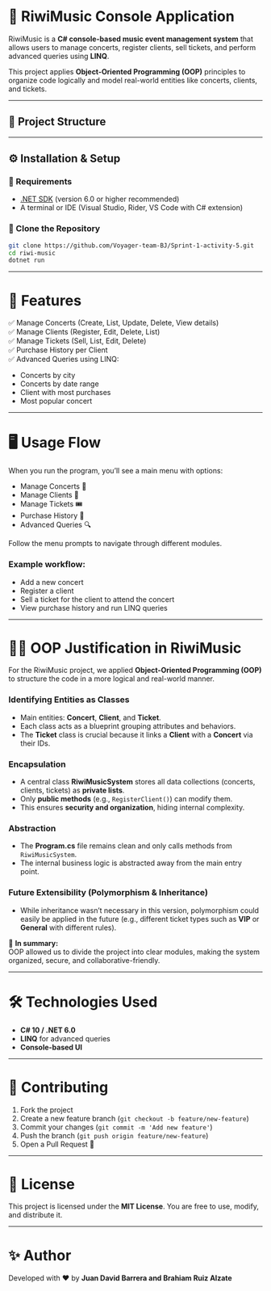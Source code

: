 # 🎵 RiwiMusic Console Application

RiwiMusic is a **C# console-based music event management system** that allows users to manage concerts, register clients, sell tickets, and perform advanced queries using **LINQ**.

This project applies **Object-Oriented Programming (OOP)** principles to organize code logically and model real-world entities like concerts, clients, and tickets.

---

## 📂 Project Structure

---

## ⚙️ Installation & Setup

### 🔹 Requirements
- [.NET SDK](https://dotnet.microsoft.com/download) (version 6.0 or higher recommended)
- A terminal or IDE (Visual Studio, Rider, VS Code with C# extension)

### 🔹 Clone the Repository
```bash
git clone https://github.com/Voyager-team-BJ/Sprint-1-activity-5.git
cd riwi-music
dotnet run
```

---

# 🚀 Features

✅ Manage Concerts (Create, List, Update, Delete, View details)  
✅ Manage Clients (Register, Edit, Delete, List)  
✅ Manage Tickets (Sell, List, Edit, Delete)  
✅ Purchase History per Client  
✅ Advanced Queries using LINQ:  
- Concerts by city  
- Concerts by date range  
- Client with most purchases  
- Most popular concert  

---

# 🖥️ Usage Flow

When you run the program, you’ll see a main menu with options:  

- Manage Concerts 🎤  
- Manage Clients 👤  
- Manage Tickets 🎟️  
- Purchase History 📜  
- Advanced Queries 🔍  

Follow the menu prompts to navigate through different modules.  

### Example workflow:
- Add a new concert  
- Register a client  
- Sell a ticket for the client to attend the concert  
- View purchase history and run LINQ queries  

---

# 🧑‍💻 OOP Justification in RiwiMusic

For the RiwiMusic project, we applied **Object-Oriented Programming (OOP)** to structure the code in a more logical and real-world manner.  

### Identifying Entities as Classes
- Main entities: **Concert**, **Client**, and **Ticket**.  
- Each class acts as a blueprint grouping attributes and behaviors.  
- The **Ticket** class is crucial because it links a **Client** with a **Concert** via their IDs.  

### Encapsulation
- A central class **RiwiMusicSystem** stores all data collections (concerts, clients, tickets) as **private lists**.  
- Only **public methods** (e.g., `RegisterClient()`) can modify them.  
- This ensures **security and organization**, hiding internal complexity.  

### Abstraction
- The **Program.cs** file remains clean and only calls methods from `RiwiMusicSystem`.  
- The internal business logic is abstracted away from the main entry point.  

### Future Extensibility (Polymorphism & Inheritance)
- While inheritance wasn’t necessary in this version, polymorphism could easily be applied in the future (e.g., different ticket types such as **VIP** or **General** with different rules).  

📌 **In summary:**  
OOP allowed us to divide the project into clear modules, making the system organized, secure, and collaborative-friendly.  

---

# 🛠️ Technologies Used

- **C# 10 / .NET 6.0**  
- **LINQ** for advanced queries  
- **Console-based UI**  

---

# 🤝 Contributing

1. Fork the project  
2. Create a new feature branch (`git checkout -b feature/new-feature`)  
3. Commit your changes (`git commit -m 'Add new feature'`)  
4. Push the branch (`git push origin feature/new-feature`)  
5. Open a Pull Request 🎉  

---

# 📜 License

This project is licensed under the **MIT License**. You are free to use, modify, and distribute it.  

---

# ✨ Author

Developed with ❤️ by **Juan David Barrera and Brahiam Ruiz Alzate**
